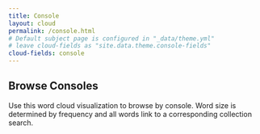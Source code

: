 ```yaml
---
title: Console
layout: cloud
permalink: /console.html
# Default subject page is configured in "_data/theme.yml"
# leave cloud-fields as "site.data.theme.console-fields"
cloud-fields: console
---
```


## Browse Consoles

Use this word cloud visualization to browse by console.
Word size is determined by frequency and all words link to a corresponding collection search.
